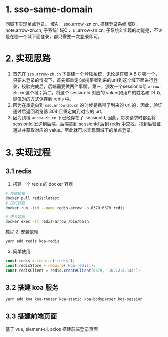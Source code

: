 # 1. sso-same-domain
同域下实现单点登录。
域A： sso.arrow-zn.cn, 搭建登录系统
域B： note.arrow-zn.cn,  子系统1
域C： ui.arrow-zn.cn,   子系统2
实现的功能是，不论是在哪一个域下面登录，都只需要一次登录即可。
# 2. 实现思路
1. 首先在 `sso.arrow-zb.cn` 下搭建一个登陆系统，无论是在域 A B C 哪一个，只要未登录的情况下，首先都重定向(携带者到来的url)到这个域下面进行登录，校验完成后，后端需要做两件事情。第一，颁发一个sessionId给 `arrow-zb.cn` 这个域；第二，将这个 sessionId 对应的 value(如用户的姓名和ID) 以键值对的方式保存到 redis 中。
2. 因为在重定向到 `sso.arrow-zb.cn` 的时候是携带了到来的 url 的，因此，验证通过后返回浏览器 304 且重定向到对应的 url。
3. 因为顶域 `arrow-zb.cn` 下已经存在了 sessionId, 因此，每次请求时都会将 sessionId 发送到后端，后端拿到 sessionId 后到 redis 中查找，找到后验证通过并获取对应的 value。至此就可以实现同域下的单点登录。

# 3. 实现过程
## 3.1 redis
1. 搭建一个 redis 的 docker 容器
```sh
# 拉取镜像
docker pull redis:latest
# 运行容器
docker run -itd --name redis-arrow -p 6379:6379 redis

# 进入容器
docker exec -it redis-arrow /bin/bash
```
[教程](https://www.runoob.com/docker/docker-install-redis.html)
2. 安装依赖
```sh
yarn add redis koa-redis
```
3. 简单使用
```js
const redis = require('redis');
const redisStore = require('koa-redis');
const redisClient = redis.createClient(6379, '10.12.6.144');
```
## 3.2 搭建 koa 服务
```sh
yarn add koa koa-router koa-static koa-bodyparser koa-session
```


## 3.3 搭建前端页面
基于 vue, element-ui, axios 搭建前端登录页面